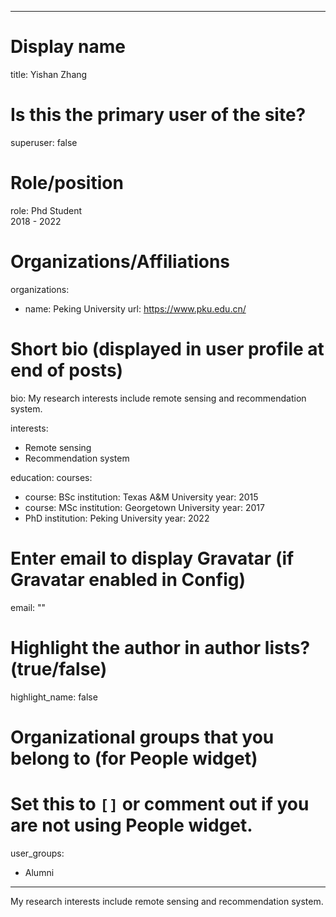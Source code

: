 
---
# Display name
title: Yishan Zhang

# Is this the primary user of the site?
superuser: false

# Role/position
role: Phd Student<br>2018 - 2022</br>

# Organizations/Affiliations
organizations:
- name: Peking University
  url: https://www.pku.edu.cn/

# Short bio (displayed in user profile at end of posts)
bio: My research interests include remote sensing and recommendation system.

interests:
  - Remote sensing
  - Recommendation system


education:
  courses:
  - course: BSc
    institution: Texas A&M University
    year: 2015
  - course: MSc
    institution: Georgetown University
    year: 2017
  - PhD
    institution: Peking University
    year: 2022


# Enter email to display Gravatar (if Gravatar enabled in Config)
email: ""

# Highlight the author in author lists? (true/false)
highlight_name: false

# Organizational groups that you belong to (for People widget)
#   Set this to `[]` or comment out if you are not using People widget.
user_groups:
- Alumni
---
My research interests include remote sensing and recommendation system.

